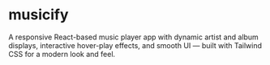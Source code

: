 # musicify
A responsive React-based music player app with dynamic artist and album displays, interactive hover-play effects, and smooth UI — built with Tailwind CSS for a modern look and feel.
